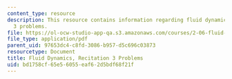 ```yaml
---
content_type: resource
description: This resource contains information regarding fluid dynamics, recitation
  3 problems.
file: https://ol-ocw-studio-app-qa.s3.amazonaws.com/courses/2-06-fluid-dynamics-spring-2013/bd1758cf65e56055eaf62d5bdf68f21f_MIT2_06S14_rec3prob.pdf
file_type: application/pdf
parent_uid: 97653dc4-c8fd-3086-b957-d5c696c03873
resourcetype: Document
title: Fluid Dynamics, Recitation 3 Problems
uid: bd1758cf-65e5-6055-eaf6-2d5bdf68f21f
---
```

